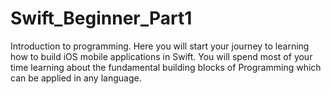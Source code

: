 # Swift_Beginner_Part1
Introduction to programming. Here you will start your journey to learning how to build iOS mobile applications in Swift. You will spend most of your time learning about the fundamental building blocks of Programming which can be applied in any language.

